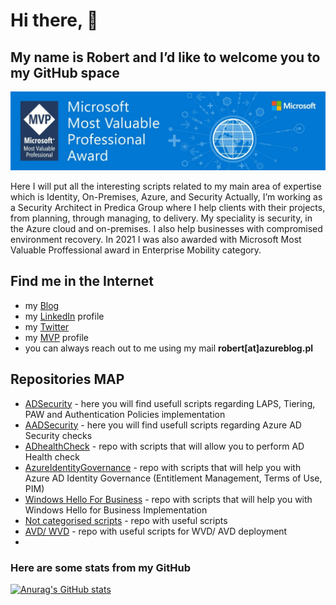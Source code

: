 
# Hi there, 👋
## My name is Robert and I’d like to welcome you to my GitHub space

<img src="https://raw.githubusercontent.com/przybylskirobert/przybylskirobert/main/mvp.jpg" alt="MVP">

Here I will put all the interesting scripts related to my main area of expertise which is Identity, On-Premises, Azure, and Security
Actually, I’m working as a Security Architect in Predica Group where I help clients with their projects, from planning, through managing, to delivery.
My speciality is security, in the Azure cloud and on-premises.
I also help businesses with compromised environment recovery.
In 2021 I was also awarded with Microsoft Most Valuable Proffessional award in Enterprise Mobility category. 


## Find me in the Internet
- my <a href="https://www.azureblog.pl/">Blog</a>
- my <a href="https://www.linkedin.com/in/przybylskirobert/">LinkedIn</a> profile
- my <a href="https://twitter.com/robert_przyb">Twitter</a>
- my <a href="https://mvp.microsoft.com/en-us/PublicProfile/5004134?fullName=Robert%20%20Przybylski">MVP</a> profile 
- you can always reach out to me using my mail <b>robert[at]azureblog.pl</b>

## Repositories MAP
- <a href="https://github.com/przybylskirobert/ADSecurity">ADSecurity</a> - here you will find usefull scripts regarding LAPS, Tiering, PAW and Authentication Policies implementation
- <a href="https://github.com/przybylskirobert/AADSecurity">AADSecurity</a> - here you will find usefull scripts regarding Azure AD Security checks
- <a href="https://github.com/przybylskirobert/ADhealthCheck">ADhealthCheck</a> - repo with scripts that will allow you to perform AD Health check
- <a href="https://github.com/przybylskirobert/AzureIdentityGovernance">AzureIdentityGovernance</a> - repo with scripts that will help you with Azure AD Identity Governance (Entitlement Management, Terms of Use, PIM)
- <a href="https://github.com/przybylskirobert/whfb">Windows Hello For Business</a> - repo with scripts that will help you with Windows Hello for Business Implementation
- <a href="https://github.com/przybylskirobert/scripts">Not categorised scripts</a> - repo with useful scripts 
- <a href="https://github.com/przybylskirobert/WVD">AVD/ WVD</a> - repo with useful scripts for WVD/ AVD deployment
- 
### Here are some stats from my GitHub

[![Anurag's GitHub stats](https://github-readme-stats.vercel.app/api?username=przybylskirobert)](https://github.com/przybylskirobert?tab=repositories)
